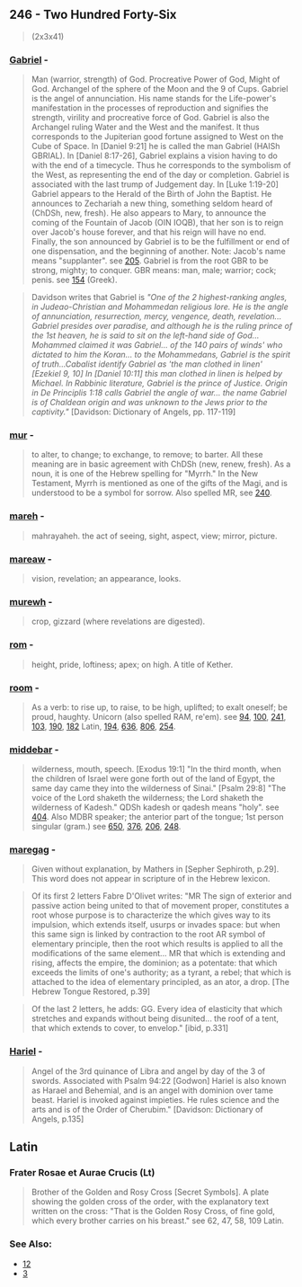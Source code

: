 ## 246 - Two Hundred Forty-Six
> (2x3x41)

### [Gabriel](/keys/GBRIAL) - 
> Man (warrior, strength) of God. Procreative Power of God, Might of God. Archangel of the sphere of the Moon and the 9 of Cups. Gabriel is the angel of annunciation. His name stands for the Life-power's manifestation in the processes of reproduction and signifies the strength, virility and procreative force of God. Gabriel is also the Archangel ruling Water and the West and the manifest. It thus corresponds to the Jupiterian good fortune assigned to West on the Cube of Space. In [Daniel 9:21] he is called the man Gabriel (HAISh GBRIAL). In [Daniel 8:17-26], Gabriel explains a vision having to do with the end of a timecycle. Thus he corresponds to the symbolism of the West, as representing the end of the day or completion. Gabriel is associated with the last trump of Judgement day. In [Luke 1:19-20] Gabriel appears to the Herald of the Birth of John the Baptist. He announces to Zechariah a new thing, something seldom heard of (ChDSh, new, fresh). He also appears to Mary, to announce the coming of the Fountain of Jacob (OIN IOQB), that her son is to reign over Jacob's house forever, and that his reign will have no end. Finally, the son announced by Gabriel is to be the fulfillment or end of one dispensation, and the beginning of another. Note: Jacob's name means "supplanter". see [205](205). Gabriel is from the root GBR to be strong, mighty; to conquer. GBR means: man, male; warrior; cock; penis. see [154](154) (Greek).

> Davidson writes that Gabriel is *"One of the 2 highest-ranking angles, in Judeao-Christian and Mohammedan religious lore. He is the angle of annunciation, resurrection, mercy, vengence, death, revelation... Gabriel presides over paradise, and although he is the ruling prince of the 1st heaven, he is said to sit on the left-hand side of God... Mohammed claimed it was Gabriel... of the 140 pairs of winds' who dictated to him the Koran... to the Mohammedans, Gabriel is the spirit of truth...Cabalist identify Gabriel as 'the man clothed in linen' [Ezekiel 9, 10] In [Daniel 10:11] this man clothed in linen is helped by Michael. In Rabbinic literature, Gabriel is the prince of Justice. Origin in De Principlis 1:18 calls Gabriel the angle of war... the name Gabriel is of Chaldean origin and was unknown to the Jews prior to the captivity."* [Davidson: Dictionary of Angels, pp. 117-119]

### [mur](/keys/MVR) - 
> to alter, to change; to exchange, to remove; to barter. All these meaning are in basic agreement with ChDSh (new, renew, fresh). As a noun, it is one of the Hebrew spelling for "Myrrh." In the New Testament, Myrrh is mentioned as one of the gifts of the Magi, and is understood to be a symbol for sorrow. Also spelled MR, see [240](240).

### [mareh](/keys/MRAH) - 
> mahrayaheh. the act of seeing, sight, aspect, view; mirror, picture.

### [mareaw](/keys/MRAH) - 
> vision, revelation; an appearance, looks.

### [murewh](/keys/MRAH) - 
> crop, gizzard (where revelations are digested).

### [rom](/keys/RVM) - 
> height, pride, loftiness; apex; on high. A title of Kether.

### [room](/keys/RVM) - 
> As a verb: to rise up, to raise, to be high, uplifted; to exalt oneself; be proud, haughty. Unicorn (also spelled RAM, re'em). see [94](94), [100](100), [241](241), [103](103), [190](190), [182](182) Latin, [194](194), [636](636), [806](806), [254](254).

### [middebar](/keys/MDBR) - 
> wilderness, mouth, speech. [Exodus 19:1] "In the third month, when the children of Israel were gone forth out of the land of Egypt, the same day came they into the wilderness of Sinai." [Psalm 29:8] "The voice of the Lord shaketh the wilderness; the Lord shaketh the wilderness of Kadesh." QDSh kadesh or qadesh means "holy". see [404](404). Also MDBR speaker; the anterior part of the tongue; 1st person singular (gram.) see [650](650), [376](376), [206](206), [248](248).

### [maregag](/keys/MRGG) - 
> Given without explanation, by Mathers in [Sepher Sephiroth, p.29]. This word does not appear in scripture of in the Hebrew lexicon.

> Of its first 2 letters Fabre D'Olivet writes: "MR The sign of exterior and passive action being united to that of movement proper, constitutes a root whose purpose is to characterize the which gives way to its impulsion, which extends itself, usurps or invades space: but when this same sign is linked by contraction to the root AR symbol of elementary principle, then the root which results is applied to all the modifications of the same element... MR that which is extending and rising, affects the empire, the dominion; as a potentate: that which exceeds the limits of one's authority; as a tyrant, a rebel; that which is attached to the idea of elementary principled, as an ator, a drop. [The Hebrew Tongue Restored, p.39]

> Of the last 2 letters, he adds: GG. Every idea of elasticity that which stretches and expands without being disunited... the roof of a tent, that which extends to cover, to envelop." [ibid, p.331]

### [Hariel](/keys/HRIAL) - 
> Angel of the 3rd quinance of Libra and angel by day of the 3 of swords. Associated with Psalm 94:22 [Godwon] Hariel is also known as Harael and Behemial, and is an angel with dominion over tame beast. Hariel is invoked against impieties. He rules science and the arts and is of the Order of Cherubim." [Davidson: Dictionary of Angels, p.135]

## Latin

### Frater Rosae et Aurae Crucis (Lt)
> Brother of the Golden and Rosy Cross [Secret Symbols]. A plate showing the golden cross of the order, with the explanatory text written on the cross: "That is the Golden Rosy Cross, of fine gold, which every brother carries on his breast." see 62, 47, 58, 109 Latin.

### See Also:

- [12](12)
- [3](3)
